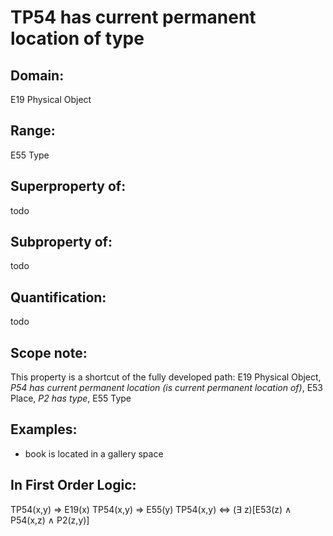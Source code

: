 # TP54 has current permanent location of type

## Domain: 

E19 Physical Object

## Range: 

E55 Type

## Superproperty of: 

todo

## Subproperty of: 

todo

## Quantification: 

todo

## Scope note: 

This property is a shortcut of the fully developed path: E19 Physical Object, _P54 has current permanent location (is current permanent location of)_, E53 Place, _P2 has type_, E55 Type

## Examples: 

* book is located in a gallery space

## In First Order Logic: 

TP54(x,y) ⇒ E19(x)
TP54(x,y) ⇒ E55(y)
TP54(x,y) ⇔ (∃ z)[E53(z) ∧ P54(x,z) ∧ P2(z,y)]

